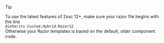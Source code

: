 > [!TIP]
> To use the latest features of 2sxc 12+, make sure your razor file begins with the line  
> `@inherits Custom.Hybrid.Razor12`  
> Otherwise your Razor templates is based on the default, older component code. 